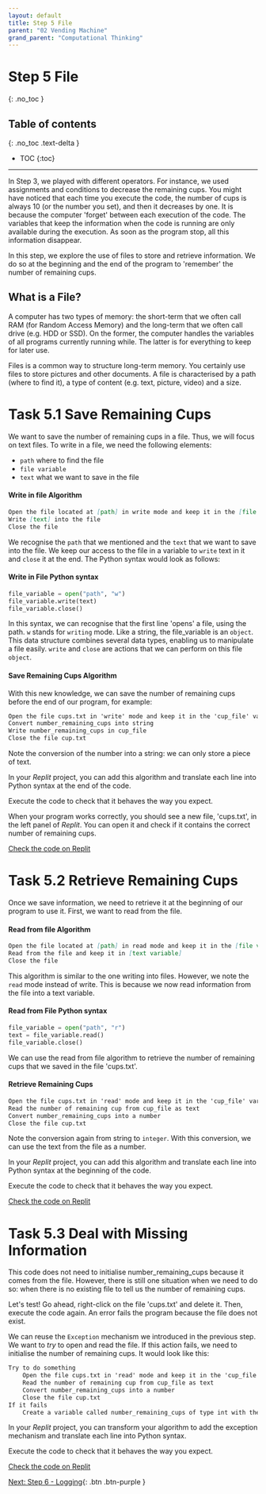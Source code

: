 ```yaml
---
layout: default
title: Step 5 File
parent: "02 Vending Machine"
grand_parent: "Computational Thinking"
---
```


# Step 5 File
{: .no_toc }

## Table of contents
{: .no_toc .text-delta }

- TOC
{:toc}

---

In Step 3, we played with different operators. For instance, we used assignments and conditions to decrease the remaining cups. You might have noticed that each time you execute the code, the number of cups is always 10 (or the number you set), and then it decreases by one. It is because the computer 'forget' between each execution of the code. The variables that keep the information when the code is running are only available during the execution. As soon as the program stop, all this information disappear.

In this step, we explore the use of files to store and retrieve information. We do so at the beginning and the end of the program to 'remember' the number of remaining cups.

## What is a File?

A computer has two types of memory: the short-term that we often call RAM (for Random Access Memory) and the long-term that we often call drive (e.g. HDD or SSD). On the former, the computer handles the variables of all programs currently running while. The latter is for everything to keep for later use.

Files is a common way to structure long-term memory. You certainly use files to store pictures and other documents. A file is characterised by a path (where to find it), a type of content (e.g. text, picture, video) and a size.


# Task 5.1 Save Remaining Cups

We want to save the number of remaining cups in a file. Thus, we will focus on text files. To write in a file, we need the following elements:

* `path` where to find the file
* `file variable` 
* `text` what we want to save in the file


#### Write in file Algorithm

```markdown
Open the file located at [path] in write mode and keep it in the [file variable]
Write [text] into the file
Close the file
```

We recognise the `path` that we mentioned and the `text` that we want to save into the file. We keep our access to the file in a variable to `write` text in it and `close` it at the end. The Python syntax would look as follows:

#### Write in File Python syntax

```python
file_variable = open("path", "w")
file_variable.write(text)
file_variable.close()
```

In this syntax, we can recognise that the first line 'opens' a file, using the path. `w` stands for `writing` mode. Like a string, the file_variable is an `object`. This data structure combines several data types, enabling us to manipulate a file easily. `write` and `close` are actions that we can perform on this file `object`. 


#### Save Remaining Cups Algorithm

With this new knowledge, we can save the number of remaining cups before the end of our program, for example:

```markdown
Open the file cups.txt in 'write' mode and keep it in the 'cup_file' variable
Convert number_remaining_cups into string
Write number_remaining_cups in cup_file
Close the file cup.txt
```

Note the conversion of the number into a string: we can only store a piece of text.

In your _Replit_ project, you can add this algorithm and translate each line into Python syntax at the end of the code. 

Execute the code to check that it behaves the way you expect.

When your program works correctly, you should see a new file, 'cups.txt', in the left panel of _Replit_. You can open it and check if it contains the correct number of remaining cups.

[Check the code on Replit](https://replit.com/@dcdlab/vending-machine-step5-1)


# Task 5.2 Retrieve Remaining Cups

Once we save information, we need to retrieve it at the beginning of our program to use it. First, we want to read from the file.

#### Read from file Algorithm

```markdown
Open the file located at [path] in read mode and keep it in the [file variable]
Read from the file and keep it in [text variable]
Close the file
```

This algorithm is similar to the one writing into files. However, we note the `read` mode instead of write. This is because we now read information from the file into a text variable.

#### Read from File Python syntax

```python
file_variable = open("path", "r")
text = file_variable.read()
file_variable.close()
```

We can use the read from file algorithm to retrieve the number of remaining cups that we saved in the file 'cups.txt'.

#### Retrieve Remaining Cups

```markdown
Open the file cups.txt in 'read' mode and keep it in the 'cup_file' variable
Read the number of remaining cup from cup_file as text
Convert number_remaining_cups into a number
Close the file cup.txt
```

Note the conversion again from string to `integer`. With this conversion, we can use the text from the file as a number.

In your _Replit_ project, you can add this algorithm and translate each line into Python syntax at the beginning of the code.

Execute the code to check that it behaves the way you expect.

[Check the code on Replit](https://replit.com/@dcdlab/vending-machine-step5-2)


# Task 5.3 Deal with Missing Information

This code does not need to initialise number_remaining_cups because it comes from the file. However, there is still one situation when we need to do so: when there is no existing file to tell us the number of remaining cups.

Let's test! Go ahead, right-click on the file 'cups.txt' and delete it. Then, execute the code again. An error fails the program because the file does not exist.

We can reuse the `Exception` mechanism we introduced in the previous step. We want to _try_ to open and read the file. If this action fails, we need to initialise the number of remaining cups. It would look like this:

```markdown
Try to do something
    Open the file cups.txt in 'read' mode and keep it in the 'cup_file' variable
    Read the number of remaining cup from cup_file as text
    Convert number_remaining_cups into a number
    Close the file cup.txt
If it fails
    Create a variable called number_remaining_cups of type int with the initial value 10
```

In your _Replit_ project, you can transform your algorithm to add the exception mechanism and translate each line into Python syntax.

Execute the code to check that it behaves the way you expect.

[Check the code on Replit](https://replit.com/@dcdlab/vending-machine-step5-3)


[Next: Step 6 - Logging]({{site.baseurl}}/computational-thinking/02-vending-machine/step6-logging){: .btn .btn-purple }